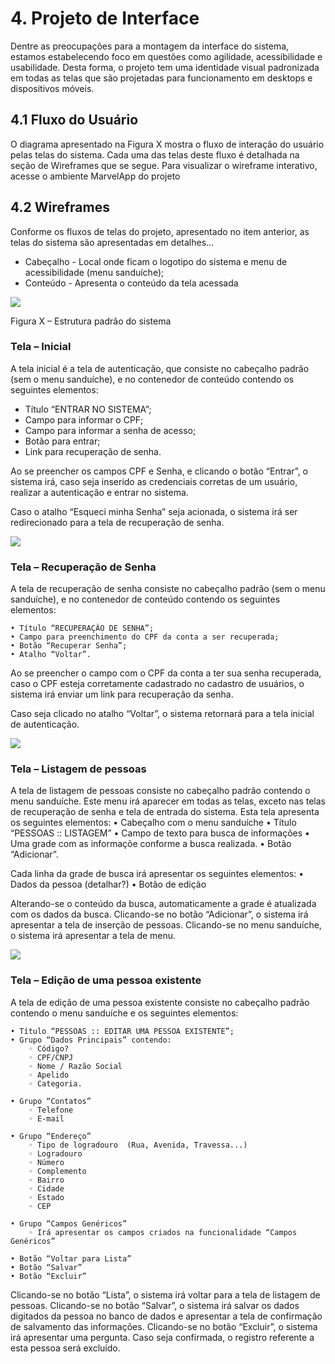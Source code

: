 # 4. Projeto de Interface
Dentre as preocupações para a montagem da interface do sistema, estamos estabelecendo foco em questões como agilidade, acessibilidade e usabilidade. Desta forma, o projeto tem uma identidade visual padronizada em todas as telas que são projetadas para funcionamento em desktops e dispositivos móveis.

## 4.1 Fluxo do Usuário
O diagrama apresentado na Figura X mostra o fluxo de interação do usuário pelas telas do sistema. Cada uma das telas deste fluxo é detalhada na seção de Wireframes que se segue. Para visualizar o wireframe interativo, acesse o ambiente MarvelApp do projeto

## 4.2 Wireframes
Conforme os fluxos de telas do projeto, apresentado no item anterior, as telas do sistema são apresentadas em detalhes...

* Cabeçalho - Local onde ficam o logotipo do sistema e menu de acessibilidade (menu sanduíche);
* Conteúdo - Apresenta o conteúdo da tela acessada

<img src='img/interface/Estrutura_Padrao.png'>

Figura X – Estrutura padrão do sistema


### Tela – Inicial

A tela inicial é a tela de autenticação, que consiste no cabeçalho padrão (sem o menu sanduíche), e no contenedor de conteúdo contendo os seguintes elementos:

* Título “ENTRAR NO SISTEMA”;
* Campo para informar o CPF;
* Campo para informar a senha de acesso;
* Botão para entrar;
* Link para recuperação de senha.

Ao se preencher os campos CPF e Senha, e clicando o botão “Entrar”, o sistema irá, caso seja inserido as credenciais corretas de um usuário, realizar a autenticação e entrar no sistema.

Caso o atalho “Esqueci minha Senha” seja acionada, o sistema irá ser redirecionado para a tela de recuperação de senha.

<img src='img/interface/Tela_Inicial.png'>


### Tela – Recuperação de Senha

A tela de recuperação de senha consiste no cabeçalho padrão (sem o menu sanduíche), e no contenedor de conteúdo contendo os seguintes elementos:

    • Título “RECUPERAÇÃO DE SENHA”;
    • Campo para preenchimento do CPF da conta a ser recuperada;
    • Botão “Recuperar Senha”;
    • Atalho “Voltar”.

Ao se preencher o campo com o CPF da conta a ter sua senha recuperada, caso o CPF esteja corretamente cadastrado no cadastro de usuários, o sistema irá enviar um link para recuperação da senha.

Caso seja clicado no atalho “Voltar”, o sistema retornará para a tela inicial de autenticação.


<img src='img/interface/Tela_Recuperacao_Senha.png'>



### Tela – Listagem de pessoas

A tela de listagem de pessoas consiste no cabeçalho padrão contendo o menu sanduíche. Este menu irá aparecer em todas as telas, exceto nas telas de recuperação de senha e tela de entrada do sistema. Esta tela apresenta os seguintes elementos:
    • Cabeçalho com o menu sanduíche
    • Título “PESSOAS :: LISTAGEM”
    • Campo de texto para busca de informações
    • Uma grade com as informaçõe conforme a busca realizada.
    • Botão “Adicionar”.


Cada linha da grade de busca irá apresentar os seguintes elementos:
    • Dados da pessoa (detalhar?)
    • Botão de edição

Alterando-se o conteúdo da busca, automaticamente a grade é atualizada com os dados da busca.
Clicando-se no botão “Adicionar”, o sistema irá apresentar a tela de inserção de pessoas.
Clicando-se no menu sanduíche, o sistema irá apresentar a tela de menu.

<img src='img/interface/Tela_Listagem_Pessoas.png'>



### Tela – Edição de uma pessoa existente

A tela de edição de uma pessoa existente consiste no cabeçalho padrão contendo o menu sanduíche e os seguintes elementos:

    • Título “PESSOAS :: EDITAR UMA PESSOA EXISTENTE”;
    • Grupo “Dados Principais” contendo: 
        ◦ Código?
        ◦ CPF/CNPJ
        ◦ Nome / Razão Social
        ◦ Apelido
        ◦ Categoria.

    • Grupo “Contatos”
        ◦ Telefone
        ◦ E-mail

    • Grupo “Endereço”
        ◦ Tipo de logradouro  (Rua, Avenida, Travessa...)
        ◦ Logradouro
        ◦ Número
        ◦ Complemento
        ◦ Bairro
        ◦ Cidade
        ◦ Estado
        ◦ CEP

    • Grupo “Campos Genéricos” 
        ◦ Irá apresentar os campos criados na funcionalidade “Campos Genéricos”

    • Botão “Voltar para Lista”
    • Botão “Salvar”
    • Botão “Excluir”


Clicando-se no botão “Lista”, o sistema irá voltar para a tela de listagem de pessoas.
Clicando-se no botão “Salvar”, o sistema irá salvar os dados digitados da pessoa no banco de dados e apresentar a tela de confirmação de salvamento das informações.
Clicando-se no botão “Excluir”, o sistema irá apresentar uma pergunta. Caso seja confirmada, o registro referente a esta pessoa será excluído.





